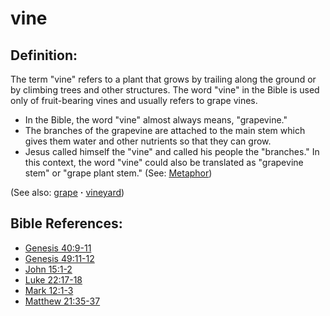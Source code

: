 # vine #

## Definition: ##

The term "vine" refers to a plant that grows by trailing along the ground or by climbing trees and other structures. The word "vine" in the Bible is used only of fruit-bearing vines and usually refers to grape vines.

* In the Bible, the word "vine" almost always means, "grapevine."
* The branches of the grapevine are attached to the main stem which gives them water and other nutrients so that they can grow.
* Jesus called himself the "vine" and called his people the "branches." In this context, the word "vine" could also be translated as "grapevine stem" or "grape plant stem." (See: [Metaphor](https://git.door43.org/Door43/en-ta-translate-vol1/src/master/content/figs_metaphor.md))

(See also: [grape](../other/grape.md) **·** [vineyard](../other/vineyard.md))

## Bible References: ##

* [Genesis 40:9-11](https://door43.org/en/bible/notes/gen/40/09)
* [Genesis 49:11-12](https://door43.org/en/bible/notes/gen/49/11)
* [John 15:1-2](https://door43.org/en/bible/notes/jhn/15/01)
* [Luke 22:17-18](https://door43.org/en/bible/notes/luk/22/17)
* [Mark 12:1-3](https://door43.org/en/bible/notes/mrk/12/01)
* [Matthew 21:35-37](https://door43.org/en/bible/notes/mat/21/35)

